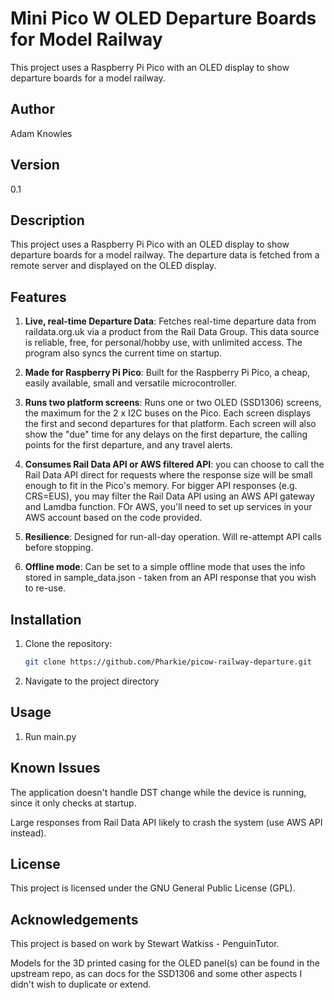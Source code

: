 # Mini Pico W OLED Departure Boards for Model Railway

This project uses a Raspberry Pi Pico with an OLED display to show departure boards for a model railway.

## Author

Adam Knowles

## Version

0.1

## Description

This project uses a Raspberry Pi Pico with an OLED display to show departure boards for a model railway. The departure data is fetched from a remote server and displayed on the OLED display.

## Features

1. **Live, real-time Departure Data**: Fetches real-time departure data from raildata.org.uk via a product from the Rail Data Group. This data source is reliable, free, for personal/hobby use, with unlimited access. The program also syncs the current time on startup.

2. **Made for Raspberry Pi Pico**: Built for the Raspberry Pi Pico, a cheap, easily available, small and versatile microcontroller.

3. **Runs two platform screens**: Runs one or two OLED (SSD1306) screens, the maximum for the 2 x I2C buses on the Pico. Each screen displays the first and second departures for that platform. Each screen will also show the "due" time for any delays on the first departure, the calling points for the first departure, and any travel alerts.

4. **Consumes Rail Data API or AWS filtered API**: you can choose to call the Rail Data API direct for requests where the response size will be small enough to fit in the Pico's memory. For bigger API responses (e.g. CRS=EUS), you may filter the Rail Data API using an AWS API gateway and Lamdba function. FOr AWS, you'll need to set up services in your AWS account based on the code provided.

5. **Resilience**: Designed for run-all-day operation. Will re-attempt API calls before stopping.

6. **Offline mode**: Can be set to a simple offline mode that uses the info stored in sample_data.json - taken from an API response that you wish to re-use.

## Installation

1. Clone the repository:

    ```bash
    git clone https://github.com/Pharkie/picow-railway-departure.git
    ```

2. Navigate to the project directory

## Usage

1. Run main.py

## Known Issues

The application doesn't handle DST change while the device is running, since it only checks at startup.

Large responses from Rail Data API likely to crash the system (use AWS API instead).

## License

This project is licensed under the GNU General Public License (GPL).

## Acknowledgements

This project is based on work by Stewart Watkiss - PenguinTutor. 

Models for the 3D printed casing for the OLED panel(s) can be found in the upstream repo, as can docs for the SSD1306 and some other aspects I didn't wish to duplicate or extend.